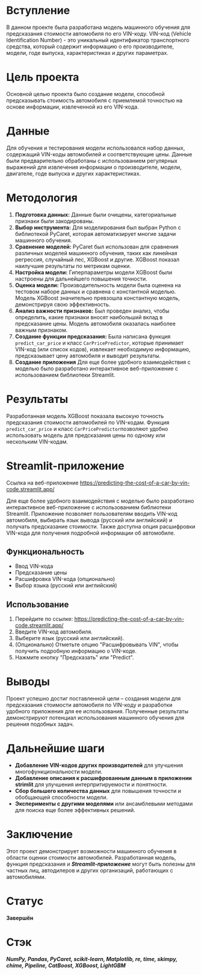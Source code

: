 # Вступление

В данном проекте была разработана модель машинного обучения для предсказания стоимости автомобиля по его VIN-коду. VIN-код (Vehicle Identification Number) - это уникальный идентификатор транспортного средства, который содержит информацию о его производителе, модели, годе выпуска, характеристиках и других параметрах.

# Цель проекта

Основной целью проекта было создание модели, способной предсказывать стоимость автомобиля с приемлемой точностью на основе информации, извлеченной из его VIN-кода.

# Данные

Для обучения и тестирования модели использовался набор данных, содержащий VIN-коды автомобилей и соответствующие цены. Данные были предварительно обработаны с использованием регулярных выражений для извлечения информации о производителе, модели, двигателе, годе выпуска и других характеристиках.

# Методология

1. **Подготовка данных:** Данные были очищены, категориальные признаки были закодированы.
2. **Выбор инструмента:** Для моделирования был выбран Python с библиотекой PyCaret, которая автоматизирует многие задачи машинного обучения.
3. **Сравнение моделей:** PyCaret был использован для сравнения различных моделей машинного обучения, таких как линейная регрессия, случайный лес, XGBoost и другие. XGBoost показал наилучшие результаты по метрикам оценки.
4. **Настройка модели:** Гиперпараметры модели XGBoost были настроены для дальнейшего повышения точности.
5. **Оценка модели:** Производительность модели была оценена на тестовом наборе данных и сравнена с константной моделью. Модель XGBoost значительно превзошла константную модель, демонстрируя свою эффективность.
6. **Анализ важности признаков:** Был проведен анализ, чтобы определить, какие признаки вносят наибольший вклад в предсказание цены. Модель автомобиля оказалась наиболее важным признаком.
7. **Создание функции предсказания:** Была написана функция `predict_car_price` и класс `CarPricePredictor`, которые принимает VIN-код (или список кодов), извлекает необходимую информацию, предсказывает цену автомобиля и выводит результаты.
8. **Создание приложения** Для еще более удобного взаимодействия с моделью было разработано интерактивное веб-приложение с использованием библиотеки Streamlit.

# Результаты

Разработанная модель XGBoost показала высокую точность предсказания стоимости автомобилей по VIN-кодам. Функция `predict_car_price` и класс `CarPricePredictor`позволяют удобно использовать модель для предсказания цены по одному или нескольким VIN-кодам.

# Streamlit-приложение
Ссылка на веб-приложение https://predicting-the-cost-of-a-car-by-vin-code.streamlit.app/

Для еще более удобного взаимодействия с моделью было разработано интерактивное веб-приложение с использованием библиотеки Streamlit. Приложение позволяет пользователям вводить VIN-код автомобиля, выбирать язык вывода (русский или английский) и получать предсказание стоимости. Также доступна опция расшифровки VIN-кода для получения подробной информации об автомобиле.

## Функциональность

*   Ввод VIN-кода
*   Предсказание цены
*   Расшифровка VIN-кода (опционально)
*   Выбор языка (русский или английский)

## Использование

1.  Перейдите по ссылке: https://predicting-the-cost-of-a-car-by-vin-code.streamlit.app/
2.  Введите VIN-код автомобиля.
3.  Выберите язык (русский или английский).
4.  (Опционально) Отметьте опцию "Расшифровывать VIN", чтобы получить подробную информацию о VIN-коде.
5.  Нажмите кнопку "Предсказать" или "Predict".

# Выводы

Проект успешно достиг поставленной цели – создания модели для предсказания стоимости автомобиля по VIN-коду и разработки удобного приложения для ее использования. Полученные результаты демонстрируют потенциал использования машинного обучения для решения подобных задач.

# Дальнейшие шаги

* **Добавление VIN-кодов других производителей** для улучшения многофункциональности модели.
* **Добавление описания к расшифрованным данным в приложении strimlit** для улучшения интерпритируемости и понятности.
* **Сбор большего количества данных** для повышения точности и обобщающей способности модели.
* **Эксперименты с другими моделями** или ансамблевыми методами для поиска еще более эффективных решений.

# Заключение

Этот проект демонстрирует возможности машинного обучения в области оценки стоимости автомобилей. Разработанная модель, функция предсказания и ***Streamlit-приложение***  могут быть полезны для частных лиц, автодилеров и других организаций, работающих с автомобилями.

# Статус
**Завершён**

# Стэк

***NumPy, Pandas, PyCaret, scikit-learn, Matplotlib, re, time, skimpy, chime, Pipeline, CatBoost, XGBoost, LightGBM***